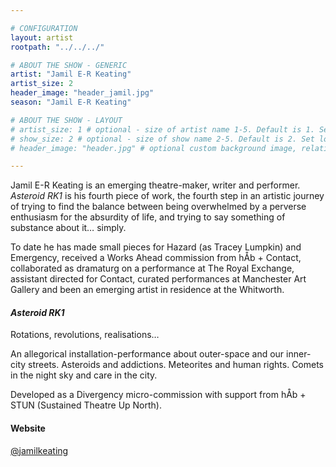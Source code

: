 ```yaml
---

# CONFIGURATION
layout: artist
rootpath: "../../../"

# ABOUT THE SHOW - GENERIC
artist: "Jamil E-R Keating"
artist_size: 2
header_image: "header_jamil.jpg"
season: "Jamil E-R Keating"

# ABOUT THE SHOW - LAYOUT
# artist_size: 1 # optional - size of artist name 1-5. Default is 1. Set longer names to lower values
# show_size: 2 # optional - size of show name 2-5. Default is 2. Set longer names to lower values
# header_image: "header.jpg" # optional custom background image, relative to current page

---
```

Jamil E-R Keating is an emerging theatre-maker, writer and performer. *Asteroid RK1* is his fourth piece of work, the fourth step in an artistic journey of trying to find the balance between being overwhelmed by a perverse enthusiasm for the absurdity of life, and trying to say something of substance about it… simply.           
         
To date he has made small pieces for Hazard (as Tracey Lumpkin) and Emergency, received a Works Ahead commission from hÅb + Contact, collaborated as dramaturg on a performance at The Royal Exchange, assistant directed for Contact, curated performances at Manchester Art Gallery and been an emerging artist in residence at the Whitworth.       
         
#### *Asteroid RK1*
Rotations, revolutions, realisations…                  
         
An allegorical installation-performance about outer-space and our inner-city streets. Asteroids and addictions. Meteorites and human rights. Comets in the night sky and care in the city.           
         
Developed as a Divergency micro-commission with support from hÅb + STUN (Sustained Theatre Up North).         
         
#### Website             
<a href="http://twitter.com/jamilkeating" target="_blank">@jamilkeating</a>
